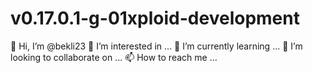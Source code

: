 # v0.17.0.1-g-01xploid-development
👋 Hi, I’m @bekli23
👀 I’m interested in ...
🌱 I’m currently learning ...
💞️ I’m looking to collaborate on ...
📫 How to reach me ...
